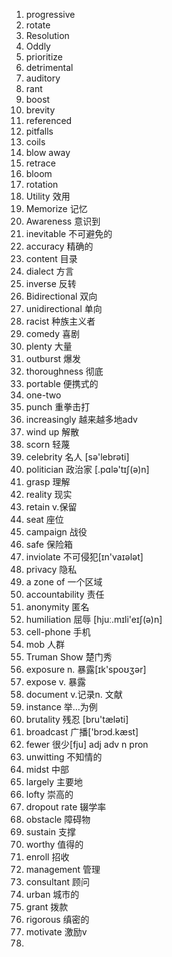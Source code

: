 1. progressive 
2. rotate 
3. Resolution 
4. Oddly 
5. prioritize
6. detrimental
7. auditory
8. rant 
9. boost 
10. brevity 
11. referenced
12. pitfalls
13. coils 
14. blow away
15. retrace
16. bloom
17. rotation
18. Utility 效用
19. Memorize 记忆
20. Awareness 意识到
21. inevitable 不可避免的
22. accuracy 精确的
23. content 目录
24. dialect 方言
25. inverse 反转
26. Bidirectional 双向
27. unidirectional 单向
28. racist 种族主义者
29. comedy 喜剧
30. plenty 大量
31. outburst 爆发
32. thoroughness   彻底
33. portable 便携式的
34. one-two 
35. punch 重拳击打
36. increasingly 越来越多地adv
37. wind up  解散
38. scorn 轻蔑
39. celebrity 名人 [sə'lebrəti] 
40. politician  政治家 [.pɑlə'tɪʃ(ə)n]
41. grasp 理解 
42. reality 现实
43. retain v.保留
44. seat 座位
45. campaign 战役
46. safe 保险箱
47. inviolate 不可侵犯[ɪn'vaɪələt]
48. privacy 隐私
49. a zone of   一个区域
50. accountability 责任
51. anonymity 匿名
52. humiliation 屈辱 [hjuː.mɪli'eɪʃ(ə)n]
53. cell-phone 手机
54. mob 人群
55. Truman Show 楚门秀
56. exposure n. 暴露[ɪk'spoʊʒər]
57. expose v. 暴露
58. document  v.记录n. 文献
59. instance 举…为例
60. brutality 残忍 [bru'tæləti]
61. broadcast 广播['brɔd.kæst]
62. fewer 很少[fju]  adj adv n pron
63. unwitting 不知情的
64. midst 中部
65. largely 主要地
66. lofty 崇高的
67. dropout rate 辍学率
68. obstacle 障碍物
69. sustain 支撑
70. worthy 值得的
71. enroll 招收
72. management 管理
73. consultant 顾问
74. urban 城市的
75. grant 拨款
76. rigorous 缜密的
77. motivate 激励v
78. 